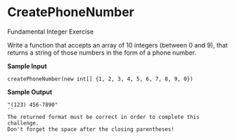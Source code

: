 # CreatePhoneNumber
Fundamental Integer Exercise

Write a function that accepts an array of 10 integers (between 0 and 9), that returns a string of those numbers in the form of a phone number.

**Sample Input**
```
createPhoneNumber(new int[] {1, 2, 3, 4, 5, 6, 7, 8, 9, 0})
```

**Sample Output**
```
"(123) 456-7890"
``
The returned format must be correct in order to complete this challenge.
Don't forget the space after the closing parentheses!
